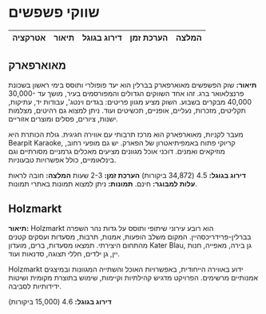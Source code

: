 # שווקי פשפשים
| אטרקציה | תיאור | דירוג בגוגל | הערכת זמן | המלצה |
| :--- | :--- | :--- | :--- | :--- |
## מאוארפארק
**תיאור:**
שוק הפשפשים מאוארפארק בברלין הוא יעד פופולרי ותוסס בימי ראשון בשכונת פרנצלאואר ברג. זהו אחד השווקים הגדולים והמפורסמים בעיר, מושך עד 30,000-40,000 מבקרים בשבוע. השוק מציע מגוון פריטים: בגדים וינטג', עבודות יד, עתיקות, תקליטים, מזכרות, נעליים, אופניים, תכשיטים ועוד. ניתן למצוא גם רהיטים, מצלמות ישנות, ציורים, פסלים ומוצרים אזוריים.

מעבר לקניות, מאוארפארק הוא מרכז תרבותי עם אווירה חגיגית. גולת הכותרת היא Bearpit Karaoke, קריוקי פתוח באמפיתיאטרון של הפארק. יש גם מופעי רחוב, מוזיקאים ואמנים. דוכני אוכל מגוונים מציעים מאכלים גרמניים מסורתיים וגם בינלאומיים, כולל אפשרויות טבעוניות.

**דירוג בגוגל:** 4.5 (34,872 ביקורות)
**הערכת זמן:** 2-3 שעות
**המלצה:** חובה לראות
**עלות למבוגר:** חינם.
**תמונות:** ניתן למצוא תמונות באתרי תמונות.

## Holzmarkt
**תיאור:**
Holzmarkt הוא רובע עירוני שיתופי ותוסס על גדות נהר השפרה בברלין-פרידריכסהיין. המקום משלב הופעות, אמנות, תרבות, מסעדות ועסקים קטנים מהתחום היצירתי. תמצאו מסעדות, ברים, מועדון Kater Blau, גן בירה, מאפייה, חנות יין, גן ילדים, חללי תצוגה, סדנאות ועוד.

Holzmarkt ידוע באווירה הייחודית, באפשרויות האוכל והשתייה המגוונות ובמיצגים אמנותיים מרשימים. הפרויקט מדגיש קהילתיות וקיימות, שימוש בתוצרת מקומית ושיטות ידידותיות לסביבה.

**דירוג בגוגל:** 4.6 (15,000 ביקורות)
